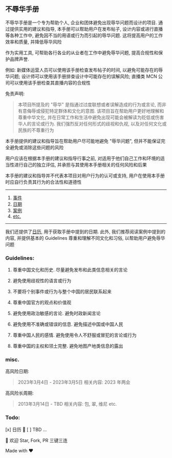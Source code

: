 ## 不辱华手册

不辱华手册是一个专为帮助个人, 企业和团体避免出现辱华问题而设计的项目. 通过提供实用的建议和指导, 本手册可以帮助用户在发布帖子, 设计内容或进行直播等各种工作中, 避免因不当的用语或行为而引起的辱华问题. 这将提高用户的工作效率和质量, 并降低辱华风险

作为实用工具, 可帮助各行各业的从业者在工作中避免辱华问题, 提高合规性和保护品牌声誉. 

例如: 新媒体运营人员可以使用该手册检查发布帖子的时间, 以避免可能存在的辱华问题; 设计师可以使用该手册排查设计中可能存在的误解风险; 直播类 MCN 公司可以使用该手册检查其直播内容的合规性

免责声明: 

> 本项目所提及的 "辱华" 是指通过过度联想或者误解造成的行为或言论, 而非有意侮辱或侵犯特定群体和文化的意图. 该项目旨在帮助用户更好地理解和尊重中华文化, 并在日常工作和生活中避免出现可能会被解读为贬低或伤害华人的言论或行为. 我们强烈反对任何形式的歧视和仇视, 以及对任何文化或民族的不尊重行为

本手册提供的建议和指导旨在帮助用户尽可能地避免 "辱华问题", 但并不能保证完全避免或消除这些问题的风险

用户应该在根据本手册的建议和指导行事之前, 对适用于他们自己工作和环境的适当性进行自己的独立评估, 并承担与其使用本手册相关的任何风险和后果

本手册的建议和指导并不代表本项目对用户行为的认可或支持, 用户在使用本手册时应自行负责其行为的合法性和道德性

---

1. [事件](事件.md)
2. [日期](日期.md)
3. [案例](案例.md)
4. [etc.](etc..md)

---

我们还提供了[日历](日历.md), 用于获取手册中提到的日期. 此外, 我们推荐阅读案例中提到的内容, 并提供基本的 Guidelines 尊重和理解不同文化和习俗, 以帮助用户避免辱华问题

### Guidelines: 

1. 尊重中国文化和历史. 尽量避免发布和此类信息相关的言论
    
2. 避免使用歧视性的语言或行为
    
3. 不要将个别事件或行为与整个中国的居民联系起来
    
4. 尊重中国官方的观点和价值观
    
5. 避免使用政治敏感的言论. 避免时政新闻言论
    
6. 避免使用不准确或错误的信息. 避免描述中国或中国人民
    
7. 尊重中国人民的感情. 避免使用令人不舒服或冒犯的言论或行为
    
8. 尊重中国的主权和领土完整. 避免地图产地类信息的露出

### misc.

高风险日期:

> 2023年3月4日 - 2023年3月5日
> 相关内容: 2023 年两会

高风险长周期:

> 2013年3月14日 - TBD
> 相关内容: 包, 翠, 维尼 etc.

### Todo: 

[x] 日历 📅
[ ] TBD
...

👏 欢迎 Star, Fork, PR 三键三连

Made with ❤️

